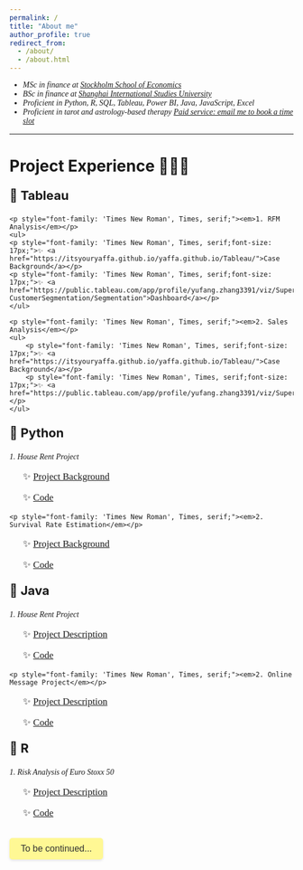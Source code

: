 ```yaml
---
permalink: /
title: "About me"
author_profile: true
redirect_from: 
  - /about/
  - /about.html
---
```


<div style="font-family: 'Times New Roman', Times, serif;">
    <ul>
        <li><em>MSc in finance at <a href="https://www.hhs.se">Stockholm School of Economics</a></em></li>
        <li><em>BSc in finance at <a href="http://sv.shisu.edu.cn">Shanghai International Studies University</a></em></li>
        <li><em>Proficient in Python, R, SQL, Tableau, Power BI, Java, JavaScript, Excel</em></li>
        <li><em>Proficient in tarot and astrology-based therapy <a href="mailto:yaffazhang87@gmail.com">Paid service: email me to book a time slot</a></em></li>
    </ul>
</div>

<hr />

<div>
    <h1>Project Experience 👩🏻‍💻</h1>
    <p style="font-size: 22px;"><strong>🐣 Tableau</strong></p>

    <p style="font-family: 'Times New Roman', Times, serif;"><em>1. RFM Analysis</em></p>
    <ul>
    <p style="font-family: 'Times New Roman', Times, serif;font-size: 17px;">✨ <a href="https://itsyouryaffa.github.io/yaffa.github.io/Tableau/">Case Background</a></p>
    <p style="font-family: 'Times New Roman', Times, serif;font-size: 17px;">✨ <a href="https://public.tableau.com/app/profile/yufang.zhang3391/viz/Superstore-CustomerSegmentation/Segmentation">Dashboard</a></p>
    </ul>

    <p style="font-family: 'Times New Roman', Times, serif;"><em>2. Sales Analysis</em></p>
    <ul>
        <p style="font-family: 'Times New Roman', Times, serif;font-size: 17px;">✨ <a href="https://itsyouryaffa.github.io/yaffa.github.io/Tableau/">Case Background</a></p>
        <p style="font-family: 'Times New Roman', Times, serif;font-size: 17px;">✨ <a href="https://public.tableau.com/app/profile/yufang.zhang3391/viz/Superstore_17141701306130/1">Dashboard</a></p>
    </ul>
</div>

<div>
    <p style="font-size: 22px;"><strong>🐣 Python</strong></p>
   <p style="font-family: 'Times New Roman', Times, serif;"><em>1. House Rent Project</em></p>
      <ul>
      <p style="font-family: 'Times New Roman', Times, serif;font-size: 17px;">✨ <a href="https://itsyouryaffa.github.io/yaffa.github.io/Python/">Project Background</a></p>
    <p style="font-family: 'Times New Roman', Times, serif;font-size: 17px;">✨ <a href="https://github.com/itsyouryaffa/code/blob/aa6a1f045003ff00fb67ee4a83fa4801237a46e2/HousePricePrediction.ipynb">Code</a></p>
      </ul>

         
  
    <p style="font-family: 'Times New Roman', Times, serif;"><em>2. Survival Rate Estimation</em></p>
 <ul>
          <p style="font-family: 'Times New Roman', Times, serif;font-size: 17px;">✨ <a href="https://itsyouryaffa.github.io/yaffa.github.io/Python/">Project Background</a></p>
    <p style="font-family: 'Times New Roman', Times, serif;font-size: 17px;">✨ <a href="https://github.com/itsyouryaffa/code/blob/aa6a1f045003ff00fb67ee4a83fa4801237a46e2/HospitalPatientsSurvivalPrediction.ipynb">Code</a></p>
 </ul>
    
</div>

<div>
    <p style="font-size: 22px;"><strong>🐣 Java</strong></p>
   <p style="font-family: 'Times New Roman', Times, serif;"><em>1. House Rent Project</em></p>
      <ul>
      <p style="font-family: 'Times New Roman', Times, serif;font-size: 17px;">✨ <a href="https://itsyouryaffa.github.io/yaffa.github.io/Java/">Project Description</a></p>
    <p style="font-family: 'Times New Roman', Times, serif;font-size: 17px;">✨ <a href="https://github.com/itsyouryaffa/code/tree/aa6a1f045003ff00fb67ee4a83fa4801237a46e2/House%20Rent%20Project">Code</a></p>
      </ul>

  
    <p style="font-family: 'Times New Roman', Times, serif;"><em>2. Online Message Project</em></p>
 <ul>
          <p style="font-family: 'Times New Roman', Times, serif;font-size: 17px;">✨ <a href="https://itsyouryaffa.github.io/yaffa.github.io/Java/">Project Description</a></p>
    <p style="font-family: 'Times New Roman', Times, serif;font-size: 17px;">✨ <a href="https://github.com/itsyouryaffa/code/tree/aa6a1f045003ff00fb67ee4a83fa4801237a46e2/Online%20Message%20Project">Code</a></p>
 </ul>
</div>

<div>
    <p style="font-size: 22px;"><strong>🐣 R</strong></p>
   <p style="font-family: 'Times New Roman', Times, serif;"><em>1. Risk Analysis of Euro Stoxx 50</em></p>
      <ul>
      <p style="font-family: 'Times New Roman', Times, serif;font-size: 17px;">✨ <a href="https://itsyouryaffa.github.io/yaffa.github.io/R/">Project Description</a></p>
    <p style="font-family: 'Times New Roman', Times, serif;font-size: 17px;">✨ <a href="https://github.com/itsyouryaffa/code/blob/aa6a1f045003ff00fb67ee4a83fa4801237a46e2/Stock%20Risk%20Management.Rmd">Code</a></p>
      </ul>
</div>

<br>
<button type="button" onclick="alert('Wow!! Let's have a good day!! 😊')" style="font-size: 16px; padding: 10px 20px; background-color: #FFF894; color: #333; border: none; border-radius: 5px; cursor: pointer; transition: background-color 0.3s; box-shadow: 0px 2px 4px rgba(0, 0, 0, 0.1);">
    To be continued...
</button>

